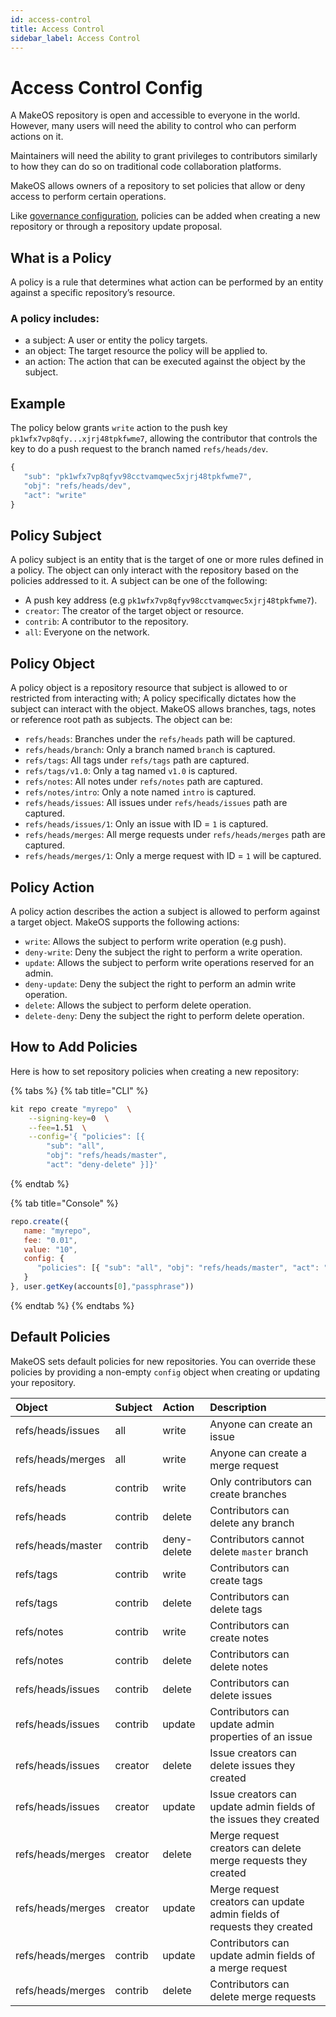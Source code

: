 ```yaml
---
id: access-control
title: Access Control
sidebar_label: Access Control
---
```


# Access Control Config

A MakeOS repository is open and accessible to everyone in the world. However, many users will need the ability to control who can perform actions on it. 

Maintainers will need the ability to grant privileges to contributors similarly to how they can do so on traditional code collaboration platforms. 

MakeOS allows owners of a repository to set policies that allow or deny access to perform certain operations. 

Like [governance configuration](config.md), policies can be added when creating a new repository or through a repository update proposal.

## What is a Policy

A policy is a rule that determines what action can be performed by an entity against a specific repository’s resource.

### A policy includes:

* a subject: A user or entity the policy targets.
* an object: The target resource the policy will be applied to.
* an action: The action that can be executed against the object by the subject.  

## Example

The policy below grants `write` action to the push key `pk1wfx7vp8qfy...xjrj48tpkfwme7`, allowing the contributor that controls the key to do a push request to the branch named `refs/heads/dev`.

```javascript
{ 
   "sub": "pk1wfx7vp8qfyv98cctvamqwec5xjrj48tpkfwme7",
   "obj": "refs/heads/dev",
   "act": "write"
}
```

## Policy Subject

A policy subject is an entity that is the target of one or more rules defined in a policy. The object can only interact with the repository based on the policies addressed to it. A subject can be one of the following:

* A push key address \(e.g `pk1wfx7vp8qfyv98cctvamqwec5xjrj48tpkfwme7`\).
* `creator`: The creator of the target object or resource.
* `contrib`: A contributor to the repository.
* `all`: Everyone on the network.

## Policy Object

A policy object is a repository resource that subject is allowed to or restricted from interacting with;  A policy specifically dictates how the subject can interact with the object. MakeOS allows branches, tags, notes or reference root path as subjects. The object can be:

* `refs/heads`: Branches under the `refs/heads` path will be captured.
* `refs/heads/branch`: Only a branch named `branch` is captured.
* `refs/tags`: All tags under `refs/tags`  path are captured.
* `refs/tags/v1.0`: Only a tag named `v1.0` is captured.
* `refs/notes`: All notes under `refs/notes`  path are captured.
* `refs/notes/intro`: Only a note named `intro` is captured.
* `refs/heads/issues`: All issues under `refs/heads/issues`  path are captured.
* `refs/heads/issues/1`: Only an issue with ID =  `1`  is captured.
* `refs/heads/merges`: All merge requests under `refs/heads/merges`  path are captured.
* `refs/heads/merges/1`: Only a merge request with ID =  `1`  will be captured.

## Policy Action

A policy action describes the action a subject is allowed to perform against a target object. MakeOS supports the following actions:

* `write`: Allows the subject to perform write operation \(e.g push\). 
* `deny-write`: Deny the subject the right to perform a write operation. 
* `update`: Allows the subject to perform write operations reserved for an admin.
* `deny-update`: Deny the subject the right to perform an admin write operation.
* `delete`: Allows the subject to perform delete operation.
* `delete-deny`: Deny the subject the right to perform delete operation.

## How to Add Policies

Here is how to set repository policies when creating a new repository:

{% tabs %}
{% tab title="CLI" %}
```bash
kit repo create "myrepo"  \
    --signing-key=0  \
    --fee=1.51  \
    --config='{ "policies": [{ 
        "sub": "all", 
        "obj": "refs/heads/master",
        "act": "deny-delete" }]}'
```
{% endtab %}

{% tab title="Console" %}
```javascript
repo.create({ 
   name: "myrepo", 
   fee: "0.01", 
   value: "10",
   config: {
      "policies": [{ "sub": "all", "obj": "refs/heads/master", "act": "deny-delete"}]
   }
}, user.getKey(accounts[0],"passphrase"))
```
{% endtab %}
{% endtabs %}

## Default Policies

MakeOS sets default policies for new repositories. You can override these policies by providing a non-empty `config` object when creating or updating your repository.

| Object | Subject | Action | Description |
| :--- | :--- | :--- | :--- |
| refs/heads/issues | all | write | Anyone can create an issue |
| refs/heads/merges | all | write | Anyone can create a merge request  |
| refs/heads | contrib | write | Only contributors can create branches |
| refs/heads | contrib | delete | Contributors can delete any branch |
| refs/heads/master | contrib | deny-delete | Contributors cannot delete `master` branch |
| refs/tags | contrib | write | Contributors can create tags |
| refs/tags | contrib | delete | Contributors can delete tags |
| refs/notes | contrib | write | Contributors can create notes |
| refs/notes | contrib | delete | Contributors can delete notes |
| refs/heads/issues | contrib | delete | Contributors can delete issues |
| refs/heads/issues | contrib | update | Contributors can update admin properties of an issue |
| refs/heads/issues | creator | delete | Issue creators can delete issues they created |
| refs/heads/issues | creator | update | Issue creators can update admin fields of the issues they created |
| refs/heads/merges | creator | delete | Merge request creators can delete merge requests they created |
| refs/heads/merges | creator | update | Merge request creators can update admin fields of requests they created |
| refs/heads/merges | contrib | update | Contributors can update admin fields of a merge request |
| refs/heads/merges | contrib | delete | Contributors can delete merge requests |

